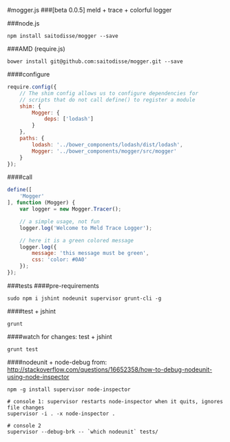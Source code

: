 #mogger.js
###[beta 0.0.5]
meld + trace + colorful logger

###node.js
```
npm install saitodisse/mogger --save
```

###AMD (require.js)
```
bower install git@github.com:saitodisse/mogger.git --save
```

####configure
```javascript
require.config({
	// The shim config allows us to configure dependencies for
	// scripts that do not call define() to register a module
	shim: {
		Mogger: {
			deps: ['lodash']
		}
	},
	paths: {
		lodash: '../bower_components/lodash/dist/lodash',
		Mogger: '../bower_components/mogger/src/mogger'
	}
});
```

####call
```javascript
define([
	'Mogger'
], function (Mogger) {
	var logger = new Mogger.Tracer();

	// a simple usage, not fun
	logger.log('Welcome to Meld Trace Logger');

	// here it is a green colored message
	logger.log({
		message: 'this message must be green',
		css: 'color: #0A0'
	});
});
```

###tests
####pre-requirements
```
sudo npm i jshint nodeunit supervisor grunt-cli -g
```

####test + jshint
```
grunt
```

####watch for changes: test + jshint
```
grunt test
```

####nodeunit + node-debug
from: http://stackoverflow.com/questions/16652358/how-to-debug-nodeunit-using-node-inspector
```shell
npm -g install supervisor node-inspector

# console 1: supervisor restarts node-inspector when it quits, ignores file changes
supervisor -i . -x node-inspector .

# console 2
supervisor --debug-brk -- `which nodeunit` tests/
```


